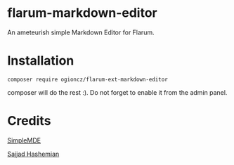 # flarum-markdown-editor

An ameteurish simple Markdown Editor for Flarum.

# Installation

    composer require ogioncz/flarum-ext-markdown-editor

composer will do the rest :). Do not forget to enable it from the admin panel.

# Credits

[SimpleMDE](simplemde.com)

[Sajjad Hashemian](https://github.com/sijad/)
